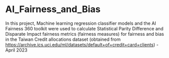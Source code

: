 # AI_Fairness_and_Bias
In this project, Machine learning regression classifier models and the AI Fairness 360 toolkit were used to calculate Statistical Parity Difference and Disparate Impact fairness metrics (fairness measures) for fairness and bias in the Taiwan Credit allocations dataset (obtained from https://archive.ics.uci.edu/ml/datasets/default+of+credit+card+clients) - April 2023
